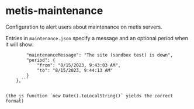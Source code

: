 # metis-maintenance
Configuration to alert users about maintenance on metis servers.

Entries in `maintenance.json` specify a message and an optional period when it will show:

```	"sandbox-ui-test": {
		"maintenanceMessage": "The site (sandbox test) is down",
		"period": {
			"from": "8/15/2023, 9:43:03 AM",
			"to": "8/15/2023, 9:44:13 AM"
		}
	},```


(the js function `new Date().toLocalString()` yields the correct format)
